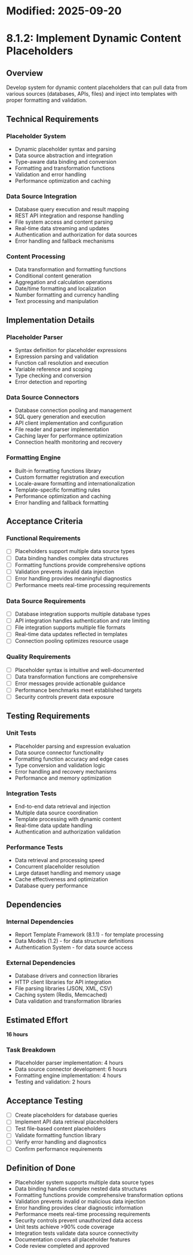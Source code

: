 # Modified: 2025-09-20

# 8.1.2: Implement Dynamic Content Placeholders

## Overview
Develop system for dynamic content placeholders that can pull data from various sources (databases, APIs, files) and inject into templates with proper formatting and validation.

## Technical Requirements

### Placeholder System
- Dynamic placeholder syntax and parsing
- Data source abstraction and integration
- Type-aware data binding and conversion
- Formatting and transformation functions
- Validation and error handling
- Performance optimization and caching

### Data Source Integration
- Database query execution and result mapping
- REST API integration and response handling
- File system access and content parsing
- Real-time data streaming and updates
- Authentication and authorization for data sources
- Error handling and fallback mechanisms

### Content Processing
- Data transformation and formatting functions
- Conditional content generation
- Aggregation and calculation operations
- Date/time formatting and localization
- Number formatting and currency handling
- Text processing and manipulation

## Implementation Details

### Placeholder Parser
- Syntax definition for placeholder expressions
- Expression parsing and validation
- Function call resolution and execution
- Variable reference and scoping
- Type checking and conversion
- Error detection and reporting

### Data Source Connectors
- Database connection pooling and management
- SQL query generation and execution
- API client implementation and configuration
- File reader and parser implementation
- Caching layer for performance optimization
- Connection health monitoring and recovery

### Formatting Engine
- Built-in formatting functions library
- Custom formatter registration and execution
- Locale-aware formatting and internationalization
- Template-specific formatting rules
- Performance optimization and caching
- Error handling and fallback formatting

## Acceptance Criteria

### Functional Requirements
- [ ] Placeholders support multiple data source types
- [ ] Data binding handles complex data structures
- [ ] Formatting functions provide comprehensive options
- [ ] Validation prevents invalid data injection
- [ ] Error handling provides meaningful diagnostics
- [ ] Performance meets real-time processing requirements

### Data Source Requirements
- [ ] Database integration supports multiple database types
- [ ] API integration handles authentication and rate limiting
- [ ] File integration supports multiple file formats
- [ ] Real-time data updates reflected in templates
- [ ] Connection pooling optimizes resource usage

### Quality Requirements
- [ ] Placeholder syntax is intuitive and well-documented
- [ ] Data transformation functions are comprehensive
- [ ] Error messages provide actionable guidance
- [ ] Performance benchmarks meet established targets
- [ ] Security controls prevent data exposure

## Testing Requirements

### Unit Tests
- Placeholder parsing and expression evaluation
- Data source connector functionality
- Formatting function accuracy and edge cases
- Type conversion and validation logic
- Error handling and recovery mechanisms
- Performance and memory optimization

### Integration Tests
- End-to-end data retrieval and injection
- Multiple data source coordination
- Template processing with dynamic content
- Real-time data update handling
- Authentication and authorization validation

### Performance Tests
- Data retrieval and processing speed
- Concurrent placeholder resolution
- Large dataset handling and memory usage
- Cache effectiveness and optimization
- Database query performance

## Dependencies

### Internal Dependencies
- Report Template Framework (8.1.1) - for template processing
- Data Models (1.2) - for data structure definitions
- Authentication System - for data source access

### External Dependencies
- Database drivers and connection libraries
- HTTP client libraries for API integration
- File parsing libraries (JSON, XML, CSV)
- Caching system (Redis, Memcached)
- Data validation and transformation libraries

## Estimated Effort
**16 hours**

### Task Breakdown
- Placeholder parser implementation: 4 hours
- Data source connector development: 6 hours
- Formatting engine implementation: 4 hours
- Testing and validation: 2 hours

## Acceptance Testing
- [ ] Create placeholders for database queries
- [ ] Implement API data retrieval placeholders
- [ ] Test file-based content placeholders
- [ ] Validate formatting function library
- [ ] Verify error handling and diagnostics
- [ ] Confirm performance requirements

## Definition of Done
- Placeholder system supports multiple data source types
- Data binding handles complex nested data structures
- Formatting functions provide comprehensive transformation options
- Validation prevents invalid or malicious data injection
- Error handling provides clear diagnostic information
- Performance meets real-time processing requirements
- Security controls prevent unauthorized data access
- Unit tests achieve >90% code coverage
- Integration tests validate data source connectivity
- Documentation covers all placeholder features
- Code review completed and approved
